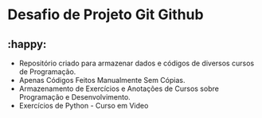 # Desafio de Projeto Git Github

## :happy:

- Repositório criado para armazenar dados e códigos de diversos cursos de Programação. 
- Apenas Códigos Feitos Manualmente Sem Cópias.
- Armazenamento de Exercícios e Anotações de Cursos sobre Programação e Desenvolvimento.
- Exercícios de Python - Curso em Video
